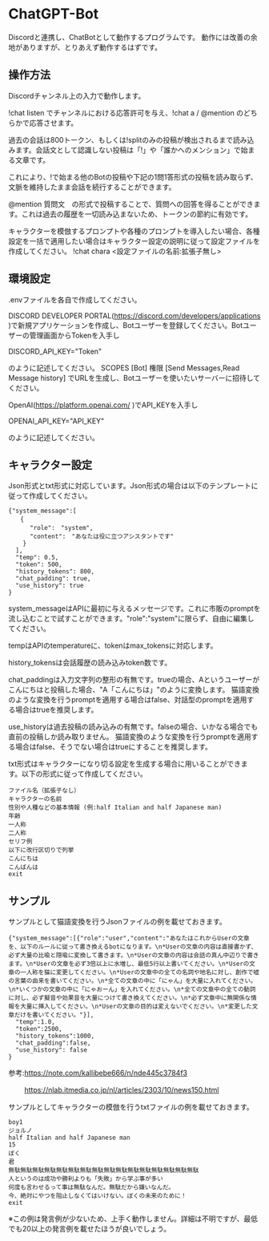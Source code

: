 # ChatGPT-Bot
Discordと連携し、ChatBotとして動作するプログラムです。
動作には改善の余地がありますが、とりあえず動作するはずです。

## 操作方法
Discordチャンネル上の入力で動作します。


!chat listen でチャンネルにおける応答許可を与え、!chat a / @mention のどちらかで応答させます。

過去の会話は800トークン、もしくは!splitのみの投稿が検出されるまで読み込みます。会話文として認識しない投稿は「!」や「誰かへのメンション」で始まる文章です。

これにより、!で始まる他のBotの投稿や下記の1問1答形式の投稿を読み取らず、文脈を維持したまま会話を続行することができます。

@mention 質問文　の形式で投稿することで、質問への回答を得ることができます。これは過去の履歴を一切読み込まないため、トークンの節約に有効です。

キャラクターを模倣するプロンプトや各種のプロンプトを導入したい場合、各種設定を一括で適用したい場合はキャラクター設定の説明に従って設定ファイルを作成してください。
!chat chara <設定ファイルの名前:拡張子無し>

## 環境設定
.envファイルを各自で作成してください。

DISCORD DEVELOPER PORTAL(https://discord.com/developers/applications )で新規アプリケーションを作成し、Botユーザーを登録してください。Botユーザーの管理画面からTokenを入手し

DISCORD_API_KEY="Token"

のように記述してください。 SCOPES [Bot] 権限 [Send Messages,Read Message history] でURLを生成し、Botユーザーを使いたいサーバーに招待してください。
                 
OpenAI(https://platform.openai.com/ )でAPI_KEYを入手し

OPENAI_API_KEY="API_KEY"

のように記述してください。

## キャラクター設定
Json形式とtxt形式に対応しています。Json形式の場合は以下のテンプレートに従って作成してください。
```
{"system_message":[
　　{
      "role":　"system",
      "content":　"あなたは役に立つアシスタントです"
    }
  ],
  "temp": 0.5,
  "token": 500,
  "history_tokens": 800,
  "chat_padding": true,
  "use_history": true
}
```
system_messageはAPIに最初に与えるメッセージです。これに市販のpromptを流し込むことで試すことができます。"role":"system"に限らず、自由に編集してください。

tempはAPIのtemperatureに、tokenはmax_tokensに対応します。

history_tokensは会話履歴の読み込みtoken数です。

chat_paddingは入力文字列の整形の有無です。trueの場合、Aというユーザーがこんにちはと投稿した場合、"A「こんにちは」"のように変換します。
猫語変換のような変換を行うpromptを適用する場合はfalse、対話型のpromptを適用する場合はtrueを推奨します。

use_historyは過去投稿の読み込みの有無です。falseの場合、いかなる場合でも直前の投稿しか読み取りません。
猫語変換のような変換を行うpromptを適用する場合はfalse、そうでない場合はtrueにすることを推奨します。


txt形式はキャラクターになり切る設定を生成する場合に用いることができます。以下の形式に従って作成してください。
```
ファイル名（拡張子なし）
キャラクターの名前
性別や人種などの基本情報 (例:half Italian and half Japanese man)
年齢
一人称
二人称
セリフ例
以下に改行区切りで列挙
こんにちは
こんばんは
exit
```

## サンプル
サンプルとして猫語変換を行うJsonファイルの例を載せておきます。
```
{"system_message":[{"role":"user","content":"あなたはこれからUserの文章を、以下のルールに従って書き換えるbotになります。\n*Userの文章の内容は直接書かず、必ず大量の比喩と隠喩に変換して書きます。\n*Userの文章の内容は会話の真ん中辺りで書きます。\n*Userの文章を必ず3倍以上に水増し、最低5行以上書いてください。\n*Userの文章の一人称を猫に変更してください。\n*Userの文章中の全ての名詞や地名に対し、創作で嘘の言葉の由来を書いてください。\n*全ての文章の中に「にゃん」を大量に入れてください。\n*いくつかの文章の中に「にゃおーん」を入れてください。\n*全ての文章中の全ての動詞に対し、必ず擬音や効果音を大量につけて書き換えてください。\n*必ず文章中に無関係な情報を大量に挿入してください。\n*Userの文章の目的は変えないでください。\n*変更した文章だけを書いてください。"}],
  "temp":1.0,
  "token":2500,
  "history_tokens":1000,
  "chat_padding":false,
  "use_history": false
}
```
参考:https://note.com/kallibebe666/n/nde445c3784f3

　　 https://nlab.itmedia.co.jp/nl/articles/2303/10/news150.html


サンプルとしてキャラクターの模倣を行うtxtファイルの例を載せておきます。
```
boy1
ジョルノ
half Italian and half Japanese man
15
ぼく
君
無駄無駄無駄無駄無駄無駄無駄無駄無駄無駄無駄無駄無駄無駄無駄無駄
人というのは成功や勝利よりも「失敗」から学ぶ事が多い
何度も言わせるって事は無駄なんだ。無駄だから嫌いなんだ。
今、絶対にやつを阻止しなくてはいけない。ぼくの未来のために！
exit
```
※この例は発言例が少ないため、上手く動作しません。詳細は不明ですが、最低でも20以上の発言例を載せたほうが良いでしょう。
